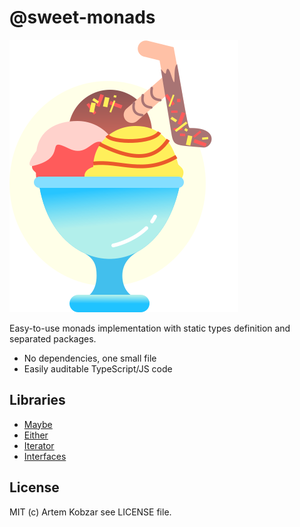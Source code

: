 # @sweet-monads

![Mmmm, sweet](logo.svg)

Easy-to-use monads implementation with static types definition and separated packages.

- No dependencies, one small file
- Easily auditable TypeScript/JS code

## Libraries

- [Maybe](https://github.com/JSMonk/sweet-monads/tree/master/maybe)
- [Either](https://github.com/JSMonk/sweet-monads/tree/master/either)
- [Iterator](https://github.com/JSMonk/sweet-monads/tree/master/iterator)
- [Interfaces](https://github.com/JSMonk/sweet-monads/tree/master/interfaces)

## License

MIT (c) Artem Kobzar see LICENSE file.
